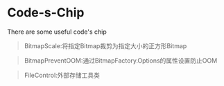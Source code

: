 # Code-s-Chip
There are some useful code's chip

> BitmapScale:将指定Bitmap裁剪为指定大小的正方形Bitmap

> BitmapPreventOOM:通过BitmapFactory.Options的属性设置防止OOM

> FileControl:外部存储工具类
